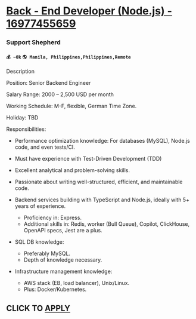 # [Back - End Developer (Node.js) - 16977455659](https://www.remotewlb.com/apply/back-end-developer-node-js-16977455659)  
### Support Shepherd  
#### `💰 ~0k` `🌎 Manila, Philippines,Philippines,Remote`  

Description

Position: Senior Backend Engineer

Salary Range: 2000 – 2,500 USD per month

Working Schedule: M-F, flexible, German Time Zone.

Holiday: TBD

Responsibilities:

  * Performance optimization knowledge: For databases (MySQL), Node.js code, and even tests/CI.
  * Must have experience with Test-Driven Development (TDD)
  * Excellent analytical and problem-solving skills.
  * Passionate about writing well-structured, efficient, and maintainable code.

  * Backend services building with TypeScript and Node.js, ideally with 5+ years of experience.
    * Proficiency in: Express.
    * Additional skills in: Redis, worker (Bull Queue), Copilot, ClickHouse, OpenAPI specs, Jest are a plus.
  * SQL DB knowledge:
    * Preferably MySQL.
    * Depth of knowledge necessary.
  * Infrastructure management knowledge:
    * AWS stack (EB, load balancer), Unix/Linux.
    * Plus: Docker/Kubernetes.

  
## CLICK TO [APPLY](https://www.remotewlb.com/apply/back-end-developer-node-js-16977455659)


